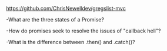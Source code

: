 https://github.com/ChrisNewelldev/gregslist-mvc

-What are the three states of a Promise?

-How do promises seek to resolve the issues of "callback hell"?

-What is the difference between .then() and .catch()?